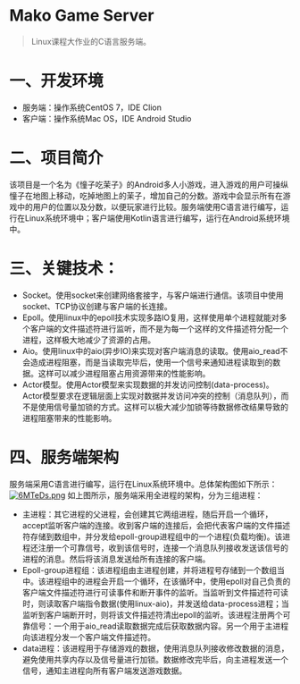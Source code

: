 # Mako Game Server
> Linux课程大作业的C语言服务端。

# 一、开发环境
* 服务端：操作系统CentOS 7，IDE Clion
* 客户端：操作系统Mac OS，IDE Android Studio

# 二、项目简介
该项目是一个名为《憧子吃茉子》的Android多人小游戏，进入游戏的用户可操纵憧子在地图上移动，吃掉地图上的茉子，增加自己的分数。游戏中会显示所有在游戏中的用户的位置以及分数，以便玩家进行比较。服务端使用C语言进行编写，运行在Linux系统环境中；客户端使用Kotlin语言进行编写，运行在Android系统环境中。

# 三、关键技术：
* Socket。使用socket来创建网络套接字，与客户端进行通信。该项目中使用socket、TCP协议创建与客户端的长连接。
* Epoll。使用linux中的epoll技术实现多路IO复用，这样使用单个进程就能对多个客户端的文件描述符进行监听，而不是为每一个这样的文件描述符分配一个进程，这样极大地减少了资源的占用。
* Aio。使用linux中的aio(异步IO)来实现对客户端消息的读取。使用aio_read不会造成进程阻塞，而是当读取完毕后，使用一个信号来通知进程读取到的数据。这样可以减少进程阻塞占用资源带来的性能影响。
* Actor模型。使用Actor模型来实现数据的并发访问控制(data-process)。Actor模型要求在逻辑层面上实现对数据并发访问冲突的控制（消息队列），而不是使用信号量加锁的方式。这样可以极大减少加锁等待数据修改结果导致的进程阻塞带来的性能影响。

# 四、服务端架构
服务端采用C语言进行编写，运行在Linux系统环境中。总体架构图如下所示：
[![6MTeDs.png](https://s3.ax1x.com/2021/03/07/6MTeDs.png)](https://imgtu.com/i/6MTeDs)
如上图所示，服务端采用全进程的架构，分为三组进程：
* 主进程：其它进程的父进程，会创建其它两组进程，随后开启一个循环，accept监听客户端的连接。收到客户端的连接后，会把代表客户端的文件描述符存储到数组中，并分发给epoll-group进程组中的一个进程(负载均衡)。该进程还注册一个可靠信号，收到该信号时，连接一个消息队列接收发送该信号的进程的消息。然后将该消息发送给所有连接的客户端。
* Epoll-group进程组：该进程组由主进程创建，并将进程号存储到一个数组当中。该进程组中的进程会开启一个循环，在该循环中，使用epoll对自己负责的客户端文件描述符进行可读事件和断开事件的监听。当监听到文件描述符可读时，则读取客户端指令数据(使用linux-aio)，并发送给data-process进程；当监听到客户端断开时，则将该文件描述符清出epoll的监听。该进程注册两个可靠信号：一个用于aio_read读取数据完成后获取数据内容。另一个用于主进程向该进程分发一个客户端文件描述符。
* data进程：该进程用于存储游戏的数据，使用消息队列接收修改数据的消息，避免使用共享内存以及信号量进行加锁。数据修改完毕后，向主进程发送一个信号，通知主进程向所有客户端发送游戏数据。